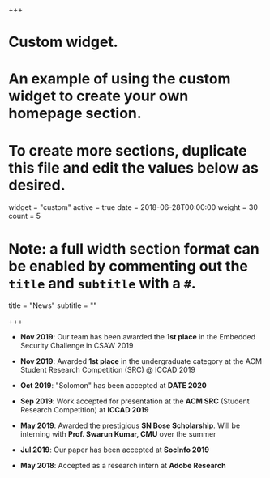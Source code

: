+++
# Custom widget.
# An example of using the custom widget to create your own homepage section.
# To create more sections, duplicate this file and edit the values below as desired.
widget = "custom"
active = true
date = 2018-06-28T00:00:00
weight = 30
count = 5

# Note: a full width section format can be enabled by commenting out the `title` and `subtitle` with a `#`.
title = "News"
 subtitle = ""


+++

-   **Nov 2019**: Our team has been awarded the **1st place** in the Embedded Security Challenge in CSAW 2019 

-   **Nov 2019**: Awarded **1st place** in the undergraduate category at the ACM Student Research Competition (SRC) @ ICCAD 2019

-   **Oct 2019**: "Solomon" has been accepted at **DATE 2020**

-   **Sep 2019**: Work accepted for presentation at the **ACM SRC** (Student Research Competition) at **ICCAD 2019**

-   **May 2019**: Awarded the prestigious **SN Bose Scholarship**. Will be interning with **Prof. Swarun Kumar, CMU** over the summer

-   **Jul 2019**: Our paper has been accepted at **SocInfo 2019**

-   **May 2018**: Accepted as a research intern at **Adobe Research**
